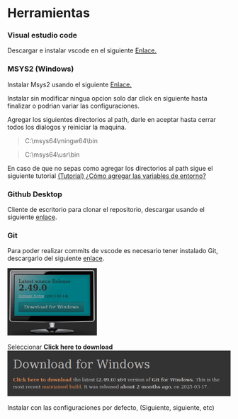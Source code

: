 # Herramientas

### Visual estudio code
Descargar e instalar vscode en el siguiente [Enlace.](https://code.visualstudio.com/)

### MSYS2 (Windows)

Instalar Msys2 usando el siguiente [Enlace.](https://github.com/msys2/msys2-installer/releases/download/2025-02-21/msys2-x86_64-20250221.exe)

Instalar sin modificar ningua opcion solo dar click en siguiente hasta finalizar o podrian variar las configuraciones.

Agregar los siguientes directorios al path, darle en aceptar hasta cerrar todos los dialogos y reiniciar la maquina.

> C:\msys64\mingw64\bin

> C:\msys64\usr\bin

En caso de que no sepas como agregar los directorios al path sigue el siguiente tutorial
[(Tutorial) ¿Cómo agregar las variables de entorno?](./path.md)

### Github Desktop
Cliente de escritorio para clonar el repositorio, descargar usando el siguiente [enlace](https://desktop.github.com/).

### Git
Para poder realizar commits de vscode es necesario tener instalado Git, descargarlo del siguiente [enlace](https://git-scm.com/).

<img src="images/git.png" alt="alt text" width="40%"/>

Seleccionar **Click here to download**
<img src="images/git-1.png" alt="alt text"/>

Instalar con las configuraciones por defecto, (Siguiente, siguiente, etc)

